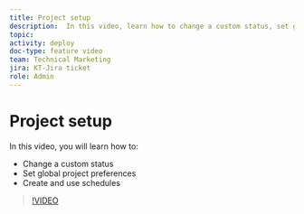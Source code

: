 ```yaml
---
title: Project setup
description:  In this video, learn how to change a custom status, set global project preferences, and create schedules.
topic:
activity: deploy
doc-type: feature video
team: Technical Marketing
jira: KT-Jira ticket
role: Admin
---
```

# Project setup

In this video, you will learn how to:

* Change a custom status
* Set global project preferences
* Create and use schedules

>[!VIDEO](https://video.tv.adobe.com/v/335065/?quality=12&learn=on)
